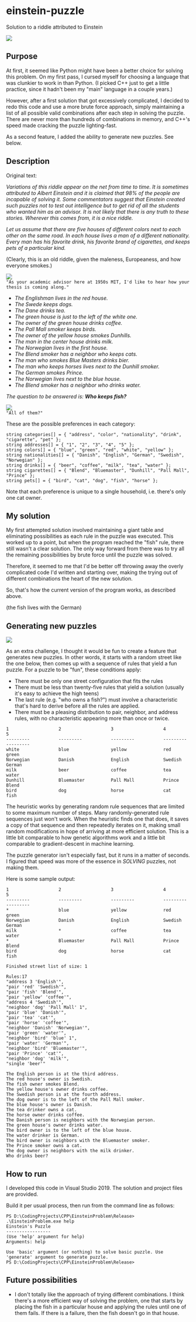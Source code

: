 # einstein-puzzle

Solution to a riddle attributed to Einstein

![](images/EinsteinPuzzle.jpg)

## Purpose

At first, it seemed like Python might have been a better choice for solving this problem. On my first pass, I cursed myself for choosing a language that was clunkier to work in than Python. (I picked C++ just to get a little practice, since it hadn't been my "main" language in a couple years.)

However, after a first solution that got excessively complicated, I decided to redo this code and use a more brute force approach, simply maintaining a list of all possible valid combinations after each step in solving the puzzle. There are never more than hundreds of combinations in memory, and C++'s speed made cracking the puzzle lighting-fast.

As a second feature, I added the ability to generate new puzzles. See below.

## Description

Original text: 

*Variations of this riddle appear on the net from time to time. It is sometimes attributed to Albert Einstein and it is claimed that 98% of the people are incapable of solving it. Some commentators suggest that Einstein created such puzzles not to test out intelligence but to get rid of all the students who wanted him as an advisor. It is not likely that there is any truth to these stories. Wherever this comes from, it is a nice riddle.*

*Let us assume that there are five houses of different colors next to each other on the same road. In each house lives a man of a different nationality. Every man has his favorite drink, his favorite brand of cigarettes, and keeps pets of a particular kind.*

(Clearly, this is an old riddle, given the maleness, Europeaness, and how everyone smokes.)

![](images/MenSmoking.jpg)  
`"As your academic advisor here at 1950s MIT, I'd like to hear how your thesis is coming along."`

* *The Englishman lives in the red house.*
* *The Swede keeps dogs.*
* *The Dane drinks tea.*
* *The green house is just to the left of the white one.*
* *The owner of the green house drinks coffee.*
* *The Pall Mall smoker keeps birds.*
* *The owner of the yellow house smokes Dunhills.*
* *The man in the center house drinks milk.*
* *The Norwegian lives in the first house.*
* *The Blend smoker has a neighbor who keeps cats.*
* *The man who smokes Blue Masters drinks bier.*
* *The man who keeps horses lives next to the Dunhill smoker.*
* *The German smokes Prince.*
* *The Norwegian lives next to the blue house.*
* *The Blend smoker has a neighbor who drinks water.*

*The question to be answered is: **Who keeps fish?***

![](images/ColoredHouses.jpg)  
`"All of them?"`

These are the possible preferences in each category:

```
string categories[] = { "address", "color", "nationality", "drink", "cigarette", "pet" };
string addresses[] = { "1", "2", "3", "4", "5" };
string colors[] = { "blue", "green", "red", "white", "yellow" };
string nationalities[] = { "Danish", "English", "German", "Swedish", "Norwegian" };
string drinks[] = { "beer", "coffee", "milk", "tea", "water" };
string cigarettes[] = { "Blend", "Bluemaster", "Dunhill", "Pall Mall", "Prince" };
string pets[] = { "bird", "cat", "dog", "fish", "horse" };
```

Note that each preference is unique to a single household, i.e. there's only one cat owner.

## My solution

My first attempted solution involved maintaining a giant table and eliminating possibilities as each rule in the puzzle was executed. This worked up to a point, but when the program reached the "fish" rule, there still wasn't a clear solution. The only way forward from there was to try all the remaining possibilities by brute force until the puzzle was solved.

Therefore, it seemed to me that I'd be better off throwing away the overly complicated code I'd written and starting over, making the trying out of different combinations the heart of the new solution. 

So, that's how the current version of the program works, as described above.

(the fish lives with the German)

## Generating new puzzles

![](images/GradientDescent.png)

As an extra challenge, I thought it would be fun to create a feature that generates new puzzles. In other words, it starts with a random street like the one below, then comes up with a sequence of rules that yield a fun puzzle. For a puzzle to be "fun", these conditions apply:

* There must be only one street configuration that fits the rules
* There must be less than twenty-five rules that yield a solution (usually it's easy to achieve the high teens)
* The last rule (e.g. "who owns a fish?") must involve a characteristic that's hard to derive before all the rules are applied.
* There must be a pleasing distribution to pair, neighbor, and address rules, with no characteristic appearing more than once or twice.

```
1                   2                   3                   4                   5
---------           ---------           ---------           ---------           ---------
white               blue                yellow              red                 green
Norwegian           Danish              English             Swedish             German
milk                beer                coffee              tea                 water
Dunhill             Bluemaster          Pall Mall           Prince              Blend
bird                dog                 horse               cat                 fish
```

The heuristic works by generating random rule sequences that are limited to some maximum number of steps. Many randomly-generated rule sequences just won't work. When the heuristic finds one that does, it saves a copy of that sequence and then repeatedly iterates on it, making small random modifications in hope of arriving at more efficient solution. This is a little bit comparable to how genetic algorithms work and a little bit comparable to gradient-descent in machine learning.

The puzzle generator isn't especially fast, but it runs in a matter of seconds. I figured that speed was more of the essence in *SOLVING* puzzles, not making them.

Here is some sample output:

```
1                   2                   3                   4                   5
---------           ---------           ---------           ---------           ---------
*                   blue                yellow              red                 green
Norwegian           Danish              English             Swedish             German
milk                *                   coffee              tea                 water
*                   Bluemaster          Pall Mall           Prince              Blend
bird                dog                 horse               cat                 fish

Finished street list of size: 1

Rules:17
"address 3 'English'",
"pair 'red' 'Swedish'",
"pair 'fish' 'Blend'",
"pair 'yellow' 'coffee'",
"address 4 'Swedish'",
"neighbor 'dog' 'Pall Mall' 1",
"pair 'blue' 'Danish'",
"pair 'tea' 'cat'",
"pair 'horse' 'coffee'",
"neighbor 'Danish' 'Norwegian'",
"pair 'green' 'water'",
"neighbor 'bird' 'blue' 1",
"pair 'water' 'German'",
"neighbor 'bird' 'Bluemaster'",
"pair 'Prince' 'cat'",
"neighbor 'dog' 'milk'",
"single 'beer'"

The English person is at the third address.
The red house's owner is Swedish.
The fish owner smokes Blend.
The yellow house's owner drinks coffee.
The Swedish person is at the fourth address.
The dog owner is to the left of the Pall Mall smoker.
The blue house's owner is Danish.
The tea drinker owns a cat.
The horse owner drinks coffee.
The Danish person is neighbors with the Norwegian person.
The green house's owner drinks water.
The bird owner is to the left of the blue house.
The water drinker is German.
The bird owner is neighbors with the Bluemaster smoker.
The Prince smoker owns a cat.
The dog owner is neighbors with the milk drinker.
Who drinks beer?
```

## How to run

I developed this code in Visual Studio 2019. The solution and project files are provided.

Build it per usual process, then run from the command line as follows:

```
PS D:\CodingProjects\CPP\EinsteinProblem\Release> .\EinsteinProblem.exe help
Einstein's Puzzle
-----------------
(Use 'help' argument for help)
Arguments: help

Use 'basic' argument (or nothing) to solve basic puzzle. Use 'generate' argument to generate puzzle.
PS D:\CodingProjects\CPP\EinsteinProblem\Release>
```

## Future possibilities

* I don't totally like the approach of trying different combinations. I think there's a more efficient way of solving the problem, one that starts by placing the fish in a particular house and applying the rules until one of them fails. If there is a failure, then the fish doesn't go in that house.

